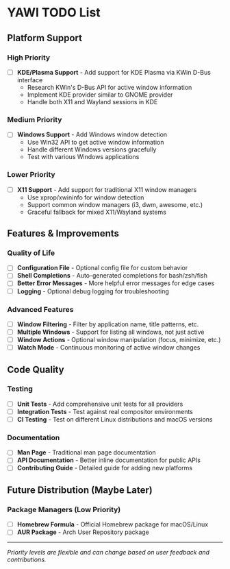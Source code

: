 # YAWI TODO List

## Platform Support

### High Priority
- [ ] **KDE/Plasma Support** - Add support for KDE Plasma via KWin D-Bus interface
  - Research KWin's D-Bus API for active window information
  - Implement KDE provider similar to GNOME provider
  - Handle both X11 and Wayland sessions in KDE

### Medium Priority
- [ ] **Windows Support** - Add Windows window detection
  - Use Win32 API to get active window information
  - Handle different Windows versions gracefully
  - Test with various Windows applications

### Lower Priority
- [ ] **X11 Support** - Add support for traditional X11 window managers
  - Use xprop/xwininfo for window detection
  - Support common window managers (i3, dwm, awesome, etc.)
  - Graceful fallback for mixed X11/Wayland systems

## Features & Improvements

### Quality of Life
- [ ] **Configuration File** - Optional config file for custom behavior
- [ ] **Shell Completions** - Auto-generated completions for bash/zsh/fish
- [ ] **Better Error Messages** - More helpful error messages for edge cases
- [ ] **Logging** - Optional debug logging for troubleshooting

### Advanced Features
- [ ] **Window Filtering** - Filter by application name, title patterns, etc.
- [ ] **Multiple Windows** - Support for listing all windows, not just active
- [ ] **Window Actions** - Optional window manipulation (focus, minimize, etc.)
- [ ] **Watch Mode** - Continuous monitoring of active window changes

## Code Quality

### Testing
- [ ] **Unit Tests** - Add comprehensive unit tests for all providers
- [ ] **Integration Tests** - Test against real compositor environments
- [ ] **CI Testing** - Test on different Linux distributions and macOS versions

### Documentation
- [ ] **Man Page** - Traditional man page documentation
- [ ] **API Documentation** - Better inline documentation for public APIs
- [ ] **Contributing Guide** - Detailed guide for adding new platforms

## Future Distribution (Maybe Later)

### Package Managers (Low Priority)
- [ ] **Homebrew Formula** - Official Homebrew package for macOS/Linux
- [ ] **AUR Package** - Arch User Repository package

---

*Priority levels are flexible and can change based on user feedback and contributions.*